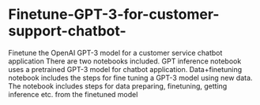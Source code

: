 # Finetune-GPT-3-for-customer-support-chatbot-
Finetune the OpenAI GPT-3 model for a customer service chatbot application
There are two notebooks included. 
  GPT inference notebook uses a pretrained GPT-3 model for chatbot application. 
  Data+finetuning notebook includes the steps for fine tuning a GPT-3 model using new data. The notebook includes steps   for data preparing, finetuning, getting inference etc. from the finetuned model

